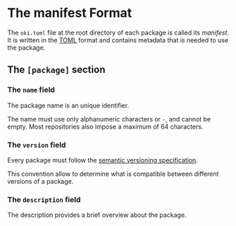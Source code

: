 # The manifest Format

The `oki.toml` file at the root directory of each package is called its *manifest*.
It is written in the [TOML](https://toml.io) format and contains metadata that is needed to use the package.

## The `[package]` section

### The `name` field

The package name is an unique identifier.

The name must use only alphanumeric characters or `-`, and cannot be empty.
Most repositories also impose a maximum of 64 characters.

### The `version` field

Every package must follow the [semantic versioning specification](https://semver.org).

This convention allow to determine what is compatible between different versions of a package.

### The `description` field

The description provides a brief overview about the package.
